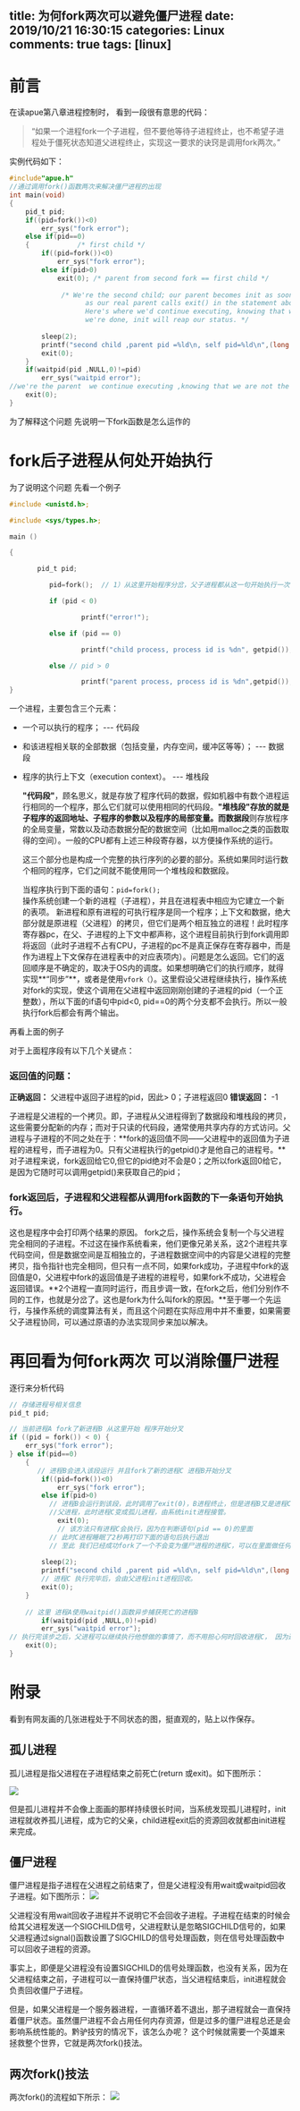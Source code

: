 title: 为何fork两次可以避免僵尸进程
date: 2019/10/21 16:30:15
categories: Linux
comments: true
tags: [linux]
---


# 前言
在读apue第八章进程控制时， 看到一段很有意思的代码：

> “如果一个进程fork一个子进程，但不要他等待子进程终止，也不希望子进程处于僵死状态知道父进程终止，实现这一要求的诀窍是调用fork两次。”

实例代码如下：

```c
#include"apue.h"
//通过调用fork()函数两次来解决僵尸进程的出现
int main(void)
{
	pid_t pid;
	if((pid=fork())<0)
		err_sys("fork error");
	else if(pid==0)
	{	         /* first child */ 
		if((pid=fork())<0)
			err_sys("fork error");
		else if(pid>0)
			exit(0); /* parent from second fork == first child */ 
			
			 /* We're the second child; our parent becomes init as soon 
                   as our real parent calls exit() in the statement above. 
                   Here's where we'd continue executing, knowing that when 
                   we're done, init will reap our status. */  
                   
		sleep(2);
		printf("second child ,parent pid =%ld\n, self pid=%ld\n",(long )getppid(),(long)getpid());
		exit(0);
	}
	if(waitpid(pid ,NULL,0)!=pid)
		err_sys("waitpid error");
//we're the parent  we continue executing ,knowing that we are not the parent of the second child
	exit(0);
}
```

为了解释这个问题 先说明一下fork函数是怎么运作的

# fork后子进程从何处开始执行

为了说明这个问题 先看一个例子


```c
#include <unistd.h>;

#include <sys/types.h>;

main ()

{

       pid_t pid;

          pid=fork();  // 1）从这里开始程序分岔，父子进程都从这一句开始执行一次

          if (pid < 0)

                  printf("error!");

          else if (pid == 0)

                  printf("child process, process id is %dn", getpid());

          else // pid > 0

                  printf("parent process, process id is %dn",getpid()); 
}
```

一个进程，主要包含三个元素：

* 一个可以执行的程序； --- 代码段
* 和该进程相关联的全部数据（包括变量，内存空间，缓冲区等等）； --- 数据段
* 程序的执行上下文（execution context）。 --- 堆栈段

  **"代码段"**，顾名思义，就是存放了程序代码的数据，假如机器中有数个进程运行相同的一个程序，那么它们就可以使用相同的代码段。**"堆栈段"**存放的就是子程序的返回地址、子程序的参数以及程序的局部变量。而**数据段**则存放程序的全局变量，常数以及动态数据分配的数据空间（比如用malloc之类的函数取得的空间）。一般的CPU都有上述三种段寄存器，以方便操作系统的运行。
  
  这三个部分也是构成一个完整的执行序列的必要的部分。系统如果同时运行数个相同的程序，它们之间就不能使用同一个堆栈段和数据段。　　
  
  当程序执行到下面的语句：`pid=fork();`  
  操作系统创建一个新的进程（子进程），并且在进程表中相应为它建立一个新的表项。
  新进程和原有进程的可执行程序是同一个程序；上下文和数据，绝大部分就是原进程（父进程）的拷贝，但它们是两个相互独立的进程！此时程序寄存器pc，在父、子进程的上下文中都声称，这个进程目前执行到fork调用即将返回（此时子进程不占有CPU，子进程的pc不是真正保存在寄存器中，而是作为进程上下文保存在进程表中的对应表项内）。问题是怎么返回。它们的返回顺序是不确定的，取决于OS内的调度。如果想明确它们的执行顺序，就得实现**“同步”**，或者是使用`vfork（`）。这里假设父进程继续执行，操作系统对fork的实现，使这个调用在父进程中返回刚刚创建的子进程的pid（一个正整数），所以下面的if语句中pid<0, pid==0的两个分支都不会执行。所以一般执行fork后都会有两个输出。
  
再看上面的例子

对于上面程序段有以下几个关键点：

### 返回值的问题：

**正确返回：**  父进程中返回子进程的pid，因此> 0；子进程返回0
**错误返回：**  -1

子进程是父进程的一个拷贝。即，子进程从父进程得到了数据段和堆栈段的拷贝，这些需要分配新的内存；而对于只读的代码段，通常使用共享内存的方式访问。父进程与子进程的不同之处在于：**fork的返回值不同——父进程中的返回值为子进程的进程号，而子进程为0。只有父进程执行的getpid()才是他自己的进程号。**对子进程来说，fork返回给它0,但它的pid绝对不会是0；之所以fork返回0给它，是因为它随时可以调用getpid()来获取自己的pid；

### fork返回后，子进程和父进程都从调用fork函数的下一条语句开始执行。

这也是程序中会打印两个结果的原因。
fork之后，操作系统会复制一个与父进程完全相同的子进程。不过这在操作系统看来，他们更像兄弟关系，这2个进程共享代码空间，但是数据空间是互相独立的，子进程数据空间中的内容是父进程的完整拷贝，指令指针也完全相同，但只有一点不同，如果fork成功，子进程中fork的返回值是0，父进程中fork的返回值是子进程的进程号，如果fork不成功，父进程会返回错误。**2个进程一直同时运行，而且步调一致，在fork之后，他们分别作不同的工作，也就是分岔了。这也是fork为什么叫fork的原因。**至于哪一个先运行，与操作系统的调度算法有关，而且这个问题在实际应用中并不重要，如果需要父子进程协同，可以通过原语的办法实现同步来加以解决。

# 再回看为何fork两次 可以消除僵尸进程

逐行来分析代码


```c
// 存储进程号相关信息
pid_t pid;

// 当前进程A fork了新进程B 从这里开始 程序开始分叉 
if ((pid = fork()) < 0) {
    err_sys("fork error");
} else if(pid==0)
	{	 
	   // 进程B会进入该段运行 并且fork了新的进程C 进程B开始分叉
		if((pid=fork())<0)
			err_sys("fork error");
		else if(pid>0)
		  // 进程B会运行到该段，此时调用了exit(0)，B进程终止，但是进程B又是进程C的    
		  //父进程，此时进程C变成孤儿进程，由系统init进程接管。
			exit(0);  
			// 该方法只有进程C会执行，因为在判断语句(pid == 0)的里面
		  // 此时C进程睡眠了2秒再打印下面的语句后执行退出  
		  // 至此 我们已经成功fork了一个不会变为僵尸进程的进程C，可以在里面做任何想让子进程做的事，而不用担心完成后不被父进程回收导致成为僵尸进程了。
              
		sleep(2);
		printf("second child ,parent pid =%ld\n, self pid=%ld\n",(long )getppid(),(long)getpid());
		// 进程C 执行完毕后，会由父进程init进程回收。
		exit(0);
	}
	
	// 这里 进程A使用waitpid()函数异步捕获死亡的进程B
		if(waitpid(pid ,NULL,0)!=pid)
		err_sys("waitpid error");
// 执行完该步之后，父进程可以继续执行他想做的事情了，而不用担心何时回收进程C， 因为进程C已经被init进程接管，由init进程负责其回收。如此可避免创建僵尸进程
	exit(0);
}
```


# 附录
看到有网友画的几张进程处于不同状态的图，挺直观的，贴上以作保存。
## 孤儿进程

孤儿进程是指父进程在子进程结束之前死亡(return 或exit)。如下图所示：

![](/media/15716471466844.jpg)

但是孤儿进程并不会像上面画的那样持续很长时间，当系统发现孤儿进程时，init进程就收养孤儿进程，成为它的父亲，child进程exit后的资源回收就都由init进程来完成。 

## 僵尸进程

僵尸进程是指子进程在父进程之前结束了，但是父进程没有用wait或waitpid回收子进程。如下图所示：
![](/media/15716471704502.jpg)

父进程没有用wait回收子进程并不说明它不会回收子进程。子进程在结束的时候会给其父进程发送一个SIGCHILD信号，父进程默认是忽略SIGCHILD信号的，如果父进程通过signal()函数设置了SIGCHILD的信号处理函数，则在信号处理函数中可以回收子进程的资源。

事实上，即便是父进程没有设置SIGCHILD的信号处理函数，也没有关系，因为在父进程结束之前，子进程可以一直保持僵尸状态，当父进程结束后，init进程就会负责回收僵尸子进程。

但是，如果父进程是一个服务器进程，一直循环着不退出，那子进程就会一直保持着僵尸状态。虽然僵尸进程不会占用任何内存资源，但是过多的僵尸进程总还是会影响系统性能的。黔驴技穷的情况下，该怎么办呢？
这个时候就需要一个英雄来拯救整个世界，它就是两次fork()技法。

## 两次fork()技法

两次fork()的流程如下所示：
![](/media/15716471848782.jpg)




